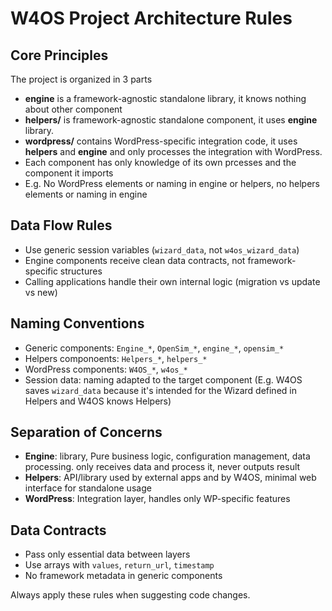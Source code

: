 # W4OS Project Architecture Rules

## Core Principles
The project is organized in 3 parts
- **engine** is a framework-agnostic standalone library, it knows nothing about other component
- **helpers/** is framework-agnostic standalone component, it uses **engine** library.
- **wordpress/** contains WordPress-specific integration code, it uses **helpers** and **engine** and only processes the integration with WordPress.
- Each component has only knowledge of its own prcesses and the component it imports
- E.g. No WordPress elements or naming in engine or helpers, no helpers elements or naming in engine

## Data Flow Rules
- Use generic session variables (`wizard_data`, not `w4os_wizard_data`)
- Engine components receive clean data contracts, not framework-specific structures
- Calling applications handle their own internal logic (migration vs update vs new)

## Naming Conventions
- Generic components: `Engine_*`, `OpenSim_*`, `engine_*`, `opensim_*`
- Helpers componoents: `Helpers_*`, `helpers_*`
- WordPress components: `W4OS_*`, `w4os_*`
- Session data: naming adapted to the target component (E.g. W4OS saves `wizard_data` because it's intended for the Wizard defined in Helpers and W4OS knows Helpers)

## Separation of Concerns
- **Engine**: library, Pure business logic, configuration management, data processing. only receives data and process it, never outputs result
- **Helpers**: API/library used by external apps and by W4OS, minimal web interface for standalone usage
- **WordPress**: Integration layer, handles only WP-specific features

## Data Contracts
- Pass only essential data between layers
- Use arrays with `values`, `return_url`, `timestamp`
- No framework metadata in generic components

Always apply these rules when suggesting code changes.
